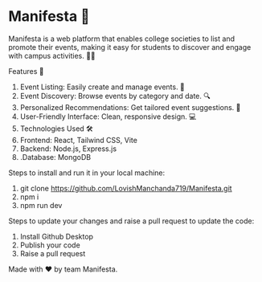 # Manifesta 🎉
Manifesta is a web platform that enables college societies to list and promote their events, making it easy for students to discover and engage with campus activities. 📅✨

Features 🌟
  1. Event Listing: Easily create and manage events. 📝
  2. Event Discovery: Browse events by category and date. 🔍
  3. Personalized Recommendations: Get tailored event suggestions. 🎯
  4. User-Friendly Interface: Clean, responsive design. 💻
  5. Technologies Used 🛠️
  6. Frontend: React, Tailwind CSS, Vite
  7. Backend: Node.js, Express.js
  8. .Database: MongoDB

Steps to install and run it in your local machine:
  1. git clone https://github.com/LovishManchanda719/Manifesta.git
  2. npm i
  3. npm run dev

Steps to update your changes and raise a pull request to update the code:
  1. Install Github Desktop
  2. Publish your code
  3. Raise a pull request

Made with ❤️ by team Manifesta.
